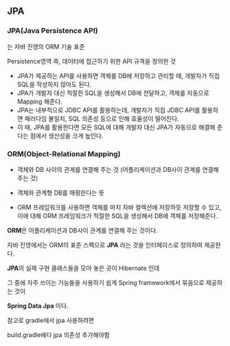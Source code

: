 ## JPA



### JPA(Java Persistence API)

는 자바 진영의 ORM 기술 표준

Persistence영역 즉,  데이터에 접근하기 위한 API 규격을 정의한 것

- JPA가 제공하는 API를 사용하면 객체를 DB에 저장하고 관리할 때, 개발자가 직접 SQL을 작성하지 않아도 된다.
- JPA가 개발자 대신 적절한 SQL을 생성해서 DB에 전달하고, 객체를 자동으로 Mapping 해준다.
- JPA는 내부적으로 JDBC API를 활용하는데, 개발자가 직접 JDBC API를 활용하면 패러다임 불일치, SQL 의존성 등으로 인해 효율성이 떨어진다.
- 이 때, JPA를 활용한다면 모든 SQL에 대해 개발자 대신 JPA가 자동으로 해결해 준다는 점에서 생산성을 크게 높인다.

### ORM(Object-Relational Mapping)

- 객체와 DB 사이의 관계를 연결해 주는 것 (어플리케이션과 DB사이 관계를 연결해 주는 것)

- 객체와 관계형 DB를 매핑한다는 뜻

- ORM 프레임워크를 사용하면 객체를 마치 자바 컬렉션에 저장하듯 저장할 수 있고, 이에 대해 ORM 프레임워크가 적절한 SQL을 생성해서 DB에 객체를 저장해준다.



**ORM**은 어플리케이션과 DB사이 관계를 연결해 주는 것이다.

자바 진영에서는 ORM의 표준 스펙으로 **JPA** 라는 것을 인터페이스로 정의하여 제공한다.

**JPA**의 실제 구현 클래스들을 모아 놓은 곳이 Hibernate 인데

그 중에 자주 쓰이는 기능들을 사용하기 쉽게 Spring framework에서 묶음으로 제공하는 것이

**Spring Data Jpa** 이다.



참고로 gradle에서 jpa 사용하려면 

build.gradle에다 jpa 의존성 추가해야함
